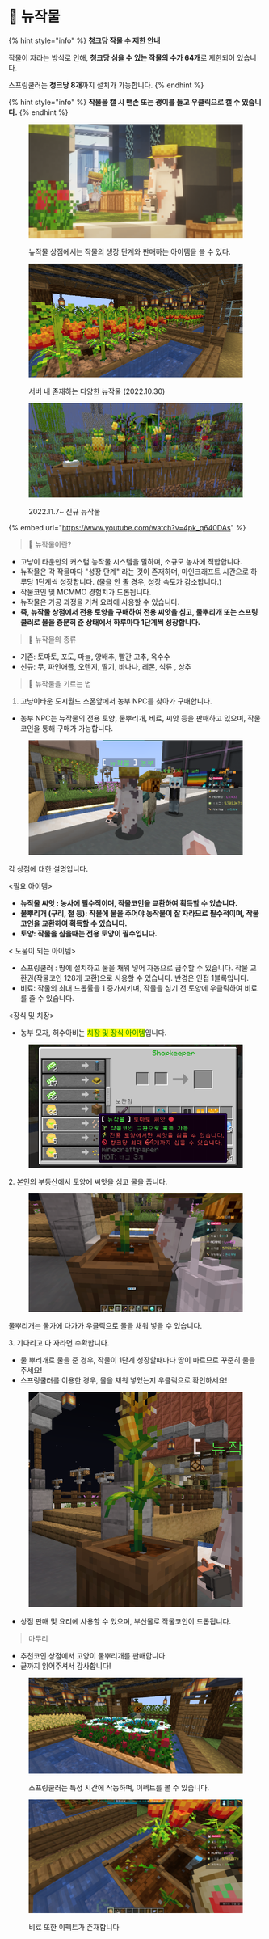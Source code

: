 # 🍅 뉴작물

{% hint style="info" %}
**청크당 작물 수 제한 안내**

작물이 자라는 방식로 인해, **청크당 심을 수 있는 작물의 수가 64개**로 제한되어 있습니다.

스프링쿨러는 **청크당 8개**까지 설치가 가능합니다.
{% endhint %}

{% hint style="info" %}
**작물을 캘 시 맨손 또는 괭이를 들고 우클릭으로 캘 수 있습니다.**&#x20;
{% endhint %}

<figure><img src="../../.gitbook/assets/2022-08-15_00.56.40.png" alt=""><figcaption><p>뉴작물 상점에서는 작물의 생장 단계와 판매하는 아이템을 볼 수 있다. </p></figcaption></figure>

<figure><img src="../../.gitbook/assets/unknown (14).png" alt=""><figcaption><p>서버 내 존재하는 다양한 뉴작물  (2022.10.30)</p></figcaption></figure>

<figure><img src="../../.gitbook/assets/unknown (7).png" alt=""><figcaption><p>2022.11.7~  신규 뉴작물 </p></figcaption></figure>

{% embed url="https://www.youtube.com/watch?v=4pk_q640DAs" %}

> 🍅 뉴작물이란?

* 고냥이 타운만의 커스텀 농작물 시스템을 말하며, 소규모 농사에 적합합니다.
* 뉴작물은 각 작물마다 "성장 단계" 라는 것이 존재하며, 마인크래프트 시간으로 하루당 1단계씩 성장합니다. (물을 안 줄 경우, 성장 속도가 감소합니다.)&#x20;
* 작물코인 및 MCMMO 경험치가 드롭됩니다.
* 뉴작물은 가공 과정을 거쳐 요리에 사용할 수 있습니다.&#x20;
* **즉, 뉴작물 상점에서 전용 토양을 구매하여 전용 씨앗을 심고, 물뿌리개 또는 스프링쿨러로 물을 충분히 준 상태에서 하루마다 1단계씩 성장합니다.**&#x20;



> 🍇 뉴작물의 종류

* 기존: 토마토, 포도, 마늘, 양배추, 빨간 고추, 옥수수
* 신규: 무, 파인애플, 오렌지, 딸기, 바나나, 레몬, 석류 , 상추&#x20;



> 🌱 뉴작물을 기르는 법

1. 고냥이타운 도시월드 스폰앞에서 농부 NPC를 찾아가 구매합니다.

* 농부 NPC는 뉴작물의 전용 토양, 물뿌리개, 비료, 씨앗 등을 판매하고 있으며, 작물코인을 통해 구매가 가능합니다.&#x20;

<figure><img src="../../.gitbook/assets/image (87).png" alt=""><figcaption></figcaption></figure>

각 상점에 대한 설명입니다.

<필요 아이템>&#x20;

* **뉴작물 씨앗 : 농사에 필수적이며, 작물코인을 교환하여 획득할 수 있습니다.**
* **물뿌리개 (구리, 철 등): 작물에 물을 주어야 농작물이 잘 자라므로 필수적이며, 작물코인을 교환하여 획득할 수 있습니다.**
* **토양: 작물을 심을때는 전용 토양이 필수입니다.**

< 도움이 되는 아이템>&#x20;

* 스프링쿨러 : 땅에 설치하고 물을 채워 넣어 자동으로 급수할 수 있습니다. 작물 교환권(작물코인 128개 교환)으로 사용할 수 있습니다. 반경은 인접 1블록입니다.
* 비료: 작물의 최대 드롭률을 1 증가시키며, 작물을 심기 전 토양에 우클릭하여 비료를 줄 수 있습니다.

<장식 및 치장>

* 농부 모자, 허수아비는 <mark style="color:green;">치장 및 장식 아이템</mark>입니다.&#x20;

<figure><img src="../../.gitbook/assets/image (88).png" alt=""><figcaption></figcaption></figure>



2\. 본인의 부동산에서 토양에 씨앗을 심고 물을 줍니다.&#x20;

<figure><img src="../../.gitbook/assets/image (46).png" alt=""><figcaption></figcaption></figure>

물뿌리개는 물가에 다가가 우클릭으로 물을 채워 넣을 수 있습니다.&#x20;



3\. 기다리고 다 자라면 수확합니다.

* 물 뿌리개로 물을 준 경우, 작물이 1단계 성장할때마다 땅이 마르므로 꾸준히 물을 주세요!
* 스프링쿨러를 이용한 경우, 물을 채워 넣었는지 우클릭으로 확인하세요!

<figure><img src="../../.gitbook/assets/image (104).png" alt=""><figcaption></figcaption></figure>

* 상점 판매 및 요리에 사용할 수 있으며, 부산물로 작물코인이 드롭됩니다.&#x20;



> 마무리

* 추천코인 상점에서 고양이 물뿌리개를 판매합니다.
* 끝까지 읽어주셔서 감사합니다!&#x20;

<figure><img src="../../.gitbook/assets/2022-10-22_09.16.44_3.png" alt=""><figcaption><p>스프링쿨러는 특정 시간에 작동하며, 이펙트를 볼 수 있습니다.  </p></figcaption></figure>

<figure><img src="../../.gitbook/assets/unknown (8).png" alt=""><figcaption><p>비료 또한 이펙트가 존재합니다</p></figcaption></figure>
